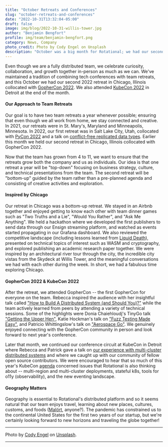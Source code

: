 ```yaml
---
title: "October Retreats and Conferences"
slug: "october-retreats-and-conferences"
date: "2022-10-31T13:32:04-05:00"
draft: false
image: img/blog/2022-10-31-willis-tower.jpg
author: "Benjamin Bengfort"
profile: img/team/benjamin-bengfort.png
category: News, Company
photo_credit: Photo by Cody Engel on Unsplash
description: "October was a big month for Rotational; we had our second annual team retreat in Chicago and attended GopherCon and KubeCon!"
---
```


Even though we are a fully distributed team, we celebrate curiosity, collaboration, and growth together in-person as much as we can. We've maintained a tradition of combining tech conferences with team retreats, and this October we had our second 2022 retreat in Chicago, Illinois collocated with [GopherCon 2022](https://www.gophercon.com/home). We also attended [KubeCon 2022](https://events.linuxfoundation.org/kubecon-cloudnativecon-north-america/) in Detroit at the end of the month.

<!--more-->

#### Our Approach to Team Retreats

Our goal is to have two team retreats a year whenever possible; ensuring that even though we all work from home, we stay connected and creative. In 2021, our retreats were in St. Mary's, Maryland and Minneapolis, Minnesota. In 2022, our first retreat was in Salt Lake City, Utah, collocated with [PyCon 2022](https://us.pycon.org/2022/) and a talk on [conflict-free replicated data types](https://youtu.be/jlPiGUYSLGM). Earlier this month we held our second retreat in Chicago, Illinois collocated with GopherCon 2022.

Now that the team has grown from 4 to 11, we want to ensure that the retreats grow both the company and us as individuals. Our idea is that one retreat a year will be "top-down" focusing on business strategy, culture, and technical presentations from the team. The second retreat will be "bottom-up" guided by the team rather than a pre-planned agenda and consisting of creative activities and exploration.

#### Inspired by Chicago

Our retreat in Chicago was a bottom-up retreat. We stayed in an Airbnb together and enjoyed getting to know each other with team dinner games such as "Two Truths and a Lie", "Would You Rather", and "Ask Me Anything". We held a hackathon where we developed the first publishers to send data through our Ensign streaming platform, and watched as events started propagating in our Grafana dashboard. We also reviewed the competitive landscape (including lessons learned from [Liquid Death](https://liquiddeath.com/)), presented on technical topics of interest such as WASM and cryptography, and explored publishing an academic research paper together. We were inspired by an architectural river tour through the city, the incredible city vistas from the Skydeck at Willis Tower, and the meaningful conversations we had with each other during the week. In short, we had a fabulous time exploring Chicago.

#### GopherCon 2022 & KubeCon 2022

After the retreat, we attended GopherCon -- the first GopherCon for everyone on the team. Rebecca inspired the audience with her insightful talk called ["How to Build A Distributed System (and Should You)?"](https://youtu.be/29SSAht65ZI) while the team actively learned from peers by attending a variety of technical sessions. Some of the highlights were Donia Chaiehloudj's TinyGo talk ["Getting the Upper Hen"](https://www.gophercon.com/agenda/session/944258), Katie Hockman's talk on ["Fuzz Testing Made Easy"](https://www.gophercon.com/agenda/session/944200), and Patricio Whittingslow's talk on ["Aerospace Go"](https://www.gophercon.com/agenda/session/944272). We genuinely enjoyed connecting with the GopherCon community in person and look forward to next year's conference.

Later that month, we continued our conference circuit at KubeCon in Detroit where Rebecca and Patrick gave a talk on [our experience with multi-cluster distributed systems](https://youtu.be/39JqNkqxP3M) and where we caught up with our community of fellow open source contributors. We were encouraged to hear that so much of this year's KubeCon [agenda](https://events.linuxfoundation.org/kubecon-cloudnativecon-north-america/program/schedule/) concerned issues that Rotational is also thinking about -- multi-region and multi-cluster deployments, stateful k8s, tools for o11y (observability), and the new eventing landscape.

#### Geography Matters

Geography is essential to Rotational's distributed platform and so it seems natural that our team enjoys travel, learning about new places, cultures, customs, and foods ([Malört](https://www.thebacklabel.com/what-is-malort/#.Y4TVQ-xudQI), anyone?). The pandemic has constrained us to the continental United States for the first two years of our startup, but we're certainly looking forward to new horizons and traveling the globe together!

---

Photo by [Cody Engel](https://unsplash.com/@codyengel?utm_source=unsplash&utm_medium=referral&utm_content=creditCopyText) on [Unsplash](https://unsplash.com/s/photos/willis-tower?utm_source=unsplash&utm_medium=referral&utm_content=creditCopyText).

---
